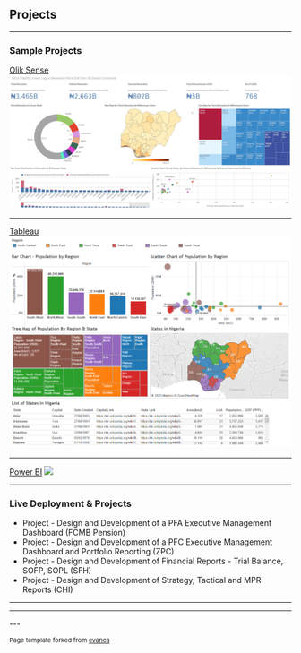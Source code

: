 ## Projects

---

### Sample Projects 

[Qlik Sense](/sample_page)
<img src="images/QlikSense_Sample_Dashboard.jpg?raw=true"/>

---
[Tableau](/pdf/sample_presentation.pdf)
<img src="images/Tableau Sample Dashboard.png?raw=true"/>

---
[Power BI](http://example.com/)
<img src="images/Power BI_Sample Dashboard.gif?raw=true"/>

---

### Live Deployment & Projects

- Project - Design and Development of a PFA Executive Management Dashboard (FCMB Pension)
- Project - Design and Development of a PFC Executive Management Dashboard and Portfolio Reporting (ZPC)
- Project - Design and Development of Financial Reports - Trial Balance, SOFP, SOPL (SFH)
- Project - Design and Development of Strategy, Tactical and MPR Reports (CHI)

---


---
--- <p style="font-size:11px">Page template forked from <a href="https://github.com/evanca/quick-portfolio">evanca</a></p>
<!-- Remove above link if you don't want to attibute -->
